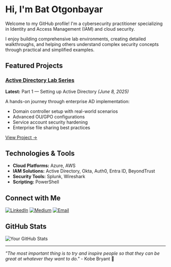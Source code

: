 # Hi, I'm Bat Otgonbayar

Welcome to my GitHub profile! I'm a cybersecurity practitioner specializing in Identity and Access Management (IAM) and cloud security. 

I enjoy building comprehensive lab environments, creating detailed walkthroughs, and helping others understand complex security concepts through practical and simplified examples.

## Featured Projects

###  [Active Directory Lab Series](link-to-repo)
**Latest:** Part 1 — Setting up Active Directory *(June 8, 2025)*

A hands-on journey through enterprise AD implementation:
-  Domain controller setup with real-world scenarios
-  Advanced OU/GPO configurations
-  Service account security hardening
-  Enterprise file sharing best practices

[View Project →](https://medium.com/@botgonbayar/part-1-setting-up-active-directory-c59677048c92)

## Technologies & Tools
- **Cloud Platforms:** Azure, AWS
- **IAM Solutions:** Active Directory, Okta, Auth0, Entra ID, BeyondTrust
- **Security Tools:** Splunk, Wireshark
- **Scripting:** PowerShell

## Connect with Me

[![LinkedIn](https://img.shields.io/badge/LinkedIn-0077B5?style=for-the-badge&logo=linkedin&logoColor=white)](https://linkedin.com/in/botgonbayar)
[![Medium](https://img.shields.io/badge/Medium-12100E?style=for-the-badge&logo=medium&logoColor=white)](https://medium.com/@botgonbayar)
[![Email](https://img.shields.io/badge/Email-D14836?style=for-the-badge&logo=gmail&logoColor=white)](mailto:batotgonbayar@proton.me)

## GitHub Stats

![Your GitHub Stats](https://github-readme-stats.vercel.app/api?username=botgonbayar&show_icons=true&theme=dark)

---

*"The most important thing is to try and inspire people so that they can be great at whatever they want to do."* - Kobe Bryant 🐍
